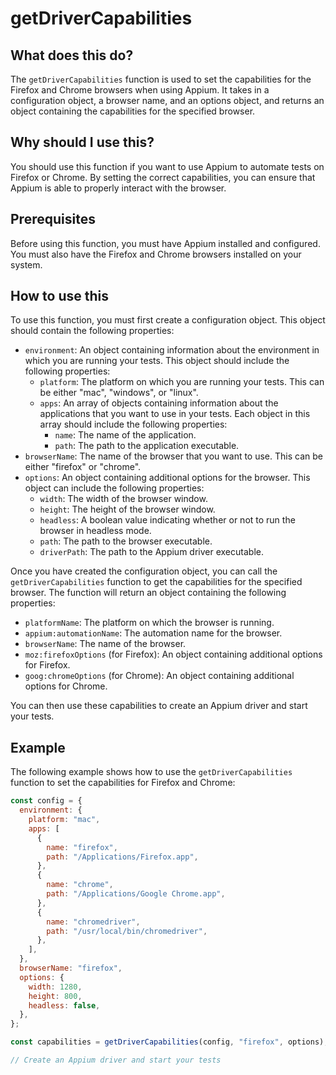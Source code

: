 
  
   # **getDriverCapabilities**

## What does this do?

The `getDriverCapabilities` function is used to set the capabilities for the Firefox and Chrome browsers when using Appium. It takes in a configuration object, a browser name, and an options object, and returns an object containing the capabilities for the specified browser.

## Why should I use this?

You should use this function if you want to use Appium to automate tests on Firefox or Chrome. By setting the correct capabilities, you can ensure that Appium is able to properly interact with the browser.

## Prerequisites

Before using this function, you must have Appium installed and configured. You must also have the Firefox and Chrome browsers installed on your system.

## How to use this

To use this function, you must first create a configuration object. This object should contain the following properties:

* `environment`: An object containing information about the environment in which you are running your tests. This object should include the following properties:
    * `platform`: The platform on which you are running your tests. This can be either "mac", "windows", or "linux".
    * `apps`: An array of objects containing information about the applications that you want to use in your tests. Each object in this array should include the following properties:
        * `name`: The name of the application.
        * `path`: The path to the application executable.
* `browserName`: The name of the browser that you want to use. This can be either "firefox" or "chrome".
* `options`: An object containing additional options for the browser. This object can include the following properties:
    * `width`: The width of the browser window.
    * `height`: The height of the browser window.
    * `headless`: A boolean value indicating whether or not to run the browser in headless mode.
    * `path`: The path to the browser executable.
    * `driverPath`: The path to the Appium driver executable.

Once you have created the configuration object, you can call the `getDriverCapabilities` function to get the capabilities for the specified browser. The function will return an object containing the following properties:

* `platformName`: The platform on which the browser is running.
* `appium:automationName`: The automation name for the browser.
* `browserName`: The name of the browser.
* `moz:firefoxOptions` (for Firefox): An object containing additional options for Firefox.
* `goog:chromeOptions` (for Chrome): An object containing additional options for Chrome.

You can then use these capabilities to create an Appium driver and start your tests.

## Example

The following example shows how to use the `getDriverCapabilities` function to set the capabilities for Firefox and Chrome:

```javascript
const config = {
  environment: {
    platform: "mac",
    apps: [
      {
        name: "firefox",
        path: "/Applications/Firefox.app",
      },
      {
        name: "chrome",
        path: "/Applications/Google Chrome.app",
      },
      {
        name: "chromedriver",
        path: "/usr/local/bin/chromedriver",
      },
    ],
  },
  browserName: "firefox",
  options: {
    width: 1280,
    height: 800,
    headless: false,
  },
};

const capabilities = getDriverCapabilities(config, "firefox", options);

// Create an Appium driver and start your tests
```
  
  